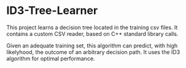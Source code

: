 # ID3-Tree-Learner

This project learns a decision tree located in the training csv files. It contains a custom CSV reader, based on C++ standard library calls.

Given an adequate training set, this algorithm can predict, with high likelyhood, the outcome of an arbitrary decision path. It uses the ID3 algorithm for optimal performance.
